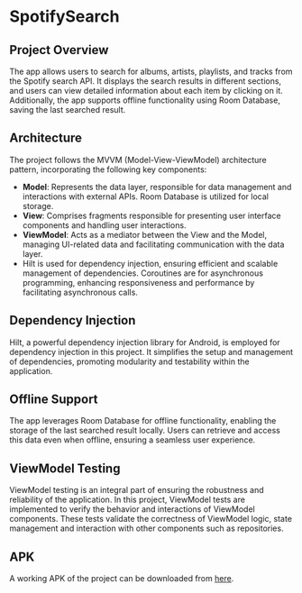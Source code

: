 
# SpotifySearch

## Project Overview
The app allows users to search for albums, artists, playlists, and tracks from the Spotify search API. It displays the search results in different sections, and users can view detailed information about each item by clicking on it. Additionally, the app supports offline functionality using Room Database, saving the last searched result.

## Architecture
The project follows the MVVM (Model-View-ViewModel) architecture pattern, incorporating the following key components:
- **Model**: Represents the data layer, responsible for data management and interactions with external APIs. Room Database is utilized for local storage.
- **View**: Comprises fragments responsible for presenting user interface components and handling user interactions.
- **ViewModel**: Acts as a mediator between the View and the Model, managing UI-related data and facilitating communication with the data layer. 
- Hilt is used for dependency injection, ensuring efficient and scalable management of dependencies. Coroutines are for asynchronous programming, enhancing responsiveness and performance by facilitating asynchronous calls.

## Dependency Injection
Hilt, a powerful dependency injection library for Android, is employed for dependency injection in this project. It simplifies the setup and management of dependencies, promoting modularity and testability within the application.

## Offline Support
The app leverages Room Database for offline functionality, enabling the storage of the last searched result locally. Users can retrieve and access this data even when offline, ensuring a seamless user experience.

## ViewModel Testing
ViewModel testing is an integral part of ensuring the robustness and reliability of the application. In this project, ViewModel tests are implemented to verify the behavior and interactions of ViewModel components. These tests validate the correctness of ViewModel logic, state management and interaction with other components such as repositories.

## APK
A working APK of the project can be downloaded from [here](https://drive.google.com/file/d/1eh-YyjAf79tTUunrA9YoJMHBcaPJFXIr/view?usp=share_link).
